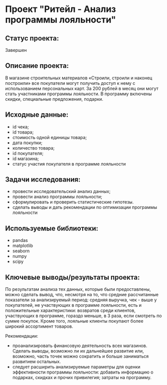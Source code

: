 # Проект "Ритейл - Анализ программы лояльности"
## Статус проекта: 
Завершен

## Описание проекта:
В магазине строительных материалов «Строили, строили и наконец построили» все покупатели могут получить доступ к нему с использованием персональных карт. За 200 рублей в месяц они могут стать участниками программы лояльности. В программу включены скидки, специальные предложения, подарки.

## Исходные данные:
- id чека;
- id товара;
- стоимость одной единицы товара;
- дата покупки;
- количество товара;
- id покупателя;
- id магазина;
- статус участия покупателя в программе лояльности

## Задачи исследования:
- провести исследовательский анализ данных;
- провести анализ программы лояльности;
- сформулировать и проверить статистические гипотезы.
- сделать выводы и дать рекомендации по оптимизации программы лояльности

## Используемые библиотеки:
- pandas
- matplotlib
- seaborn
- numpy
- scipy

## Ключевые выводы/результаты проекта:
По результатам анализа тех данных, которые были предоставлены, можно сделать вывод, что, несмотря на то, что средние рассчитанные показатели за анализируемый период: средняя выручка, чек - выше у покупателей, не участвующих в программе лояльности, есть и положительные характеристики: возвратов среди клиентов, участвующих в программе, гораздо меньше, в 3 раза, если смотреть по сумме покупок. Кроме того, лояльные клиенты покупают более широкий ассортимент товаров.

Рекомендации:
- проанализировать финансовую деятельность всех магазинов. Сделать выводы, возможно ли их дальнейшее развитие или, возможно, часть точек можно сократить и больше заниматься развитием остальных.
- следует расширить анализируемые параметры для оценки эффективности программы лояльности: добавить информацию о подарках, скидках и прочих привилегия; затраты на программу.
